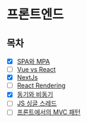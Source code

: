 # 프론트엔드

## 목차

- [x] [SPA와 MPA](https://github.com/ppobbi-study/CS_Study_Hub/blob/main/SelfStudy/%EB%82%98%EA%B1%B4/FrontEnd/frontend_spa_and_mpa.md)
- [ ] [Vue vs React]()
- [x] [NextJs](https://github.com/ppobbi-study/CS_Study_Hub/blob/main/SelfStudy/%EB%82%98%EA%B1%B4/FrontEnd/frontend_nextjs.md)
- [ ] [React Rendering]()
- [x] [동기와 비동기](https://github.com/ppobbi-study/CS_Study_Hub/blob/main/SelfStudy/%EB%82%98%EA%B1%B4/FrontEnd/frontend_sync_and_async.md)
- [ ] [JS 싱글 스레드]()
- [ ] [프론트에서의 MVC 패턴]()
